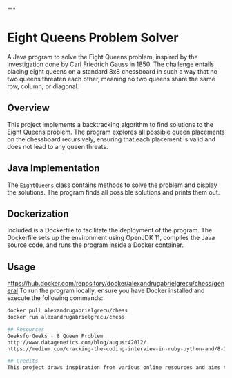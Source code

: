 """
# Eight Queens Problem Solver

A Java program to solve the Eight Queens problem, inspired by the investigation done by Carl Friedrich Gauss in 1850. The challenge entails placing eight queens on a standard 8x8 chessboard in such a way that no two queens threaten each other, meaning no two queens share the same row, column, or diagonal.

## Overview

This project implements a backtracking algorithm to find solutions to the Eight Queens problem. The program explores all possible queen placements on the chessboard recursively, ensuring that each placement is valid and does not lead to any queen threats.

## Java Implementation

The `EightQueens` class contains methods to solve the problem and display the solutions. The program finds all possible solutions and prints them out. 

## Dockerization

Included is a Dockerfile to facilitate the deployment of the program. The Dockerfile sets up the environment using OpenJDK 11, compiles the Java source code, and runs the program inside a Docker container.

## Usage

https://hub.docker.com/repository/docker/alexandrugabrielgrecu/chess/general
To run the program locally, ensure you have Docker installed and execute the following commands:

```bash
docker pull alexandrugabrielgrecu/chess
docker run alexandrugabrielgrecu/chess

## Resources
GeeksforGeeks - 8 Queen Problem
http://www.datagenetics.com/blog/august42012/
https://medium.com/cracking-the-coding-interview-in-ruby-python-and/8-12-the-8-queens-problem-with-solutions-ruby-javascript-and-python-409cea33b5b3

## Credits
This project draws inspiration from various online resources and aims to provide a practical implementation of the Eight Queens problem using Java and Docker.
